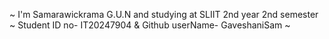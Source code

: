 ~ I'm Samarawickrama G.U.N and studying at SLIIT 2nd year 2nd semester ~ Student ID no- IT20247904 & Github userName- GaveshaniSam ~ 
